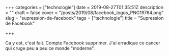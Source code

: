 +++
categories = ["technologie"]
date = 2019-08-27T01:35:51Z
description = ""
draft = false
cover = "/posts/2019/08/facebook_logos_PNG19764.png"
slug = "supression-de-facebook"
tags = ["technologie"]
title = "Supression de Facebook"

+++

Ca y est, c'est fait. Compte Facebook supprimer. J'ai erradique ce cancer qui cruge peu a peu ce monde "moderne".

